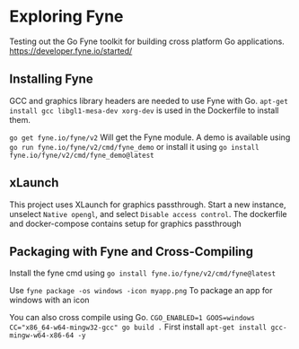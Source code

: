 # Exploring Fyne
Testing out the Go Fyne toolkit for building cross platform Go applications. https://developer.fyne.io/started/

## Installing Fyne
GCC and graphics library headers are needed to use Fyne with Go. `apt-get install gcc libgl1-mesa-dev xorg-dev` is used in the Dockerfile to install them. 

`go get fyne.io/fyne/v2` Will get the Fyne module. A demo is available using `go run fyne.io/fyne/v2/cmd/fyne_demo` or install it using `go install fyne.io/fyne/v2/cmd/fyne_demo@latest`

## xLaunch
This project uses XLaunch for graphics passthrough. Start a new instance, unselect `Native opengl`, and select `Disable access control`.
The dockerfile and docker-compose contains setup for graphics passthrough

## Packaging with Fyne and Cross-Compiling
Install the fyne cmd using `go install fyne.io/fyne/v2/cmd/fyne@latest`

Use `fyne package -os windows -icon myapp.png` To package an app for windows with an icon

You can also cross compile using Go. `CGO_ENABLED=1 GOOS=windows CC="x86_64-w64-mingw32-gcc" go build .` First install `apt-get install gcc-mingw-w64-x86-64 -y`
